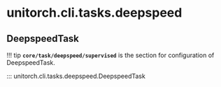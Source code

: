 # unitorch.cli.tasks.deepspeed

## DeepspeedTask

!!! tip
    **`core/task/deepspeed/supervised`** is the section for configuration of DeepspeedTask.

::: unitorch.cli.tasks.deepspeed.DeepspeedTask